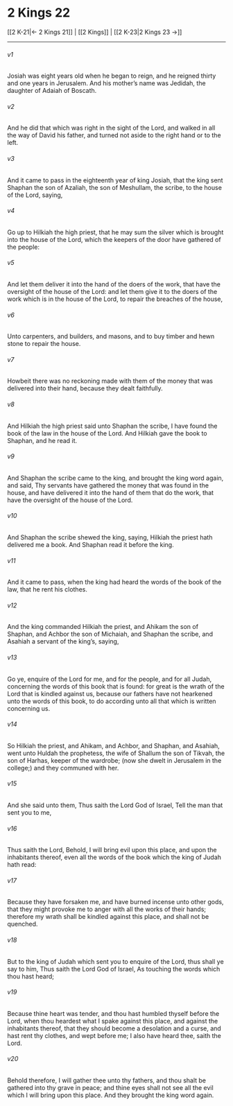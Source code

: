 # 2 Kings 22

[[2 K-21|← 2 Kings 21]] | [[2 Kings]] | [[2 K-23|2 Kings 23 →]]
***

###### v1
Josiah was eight years old when he began to reign, and he reigned thirty and one years in Jerusalem. And his mother’s name was Jedidah, the daughter of Adaiah of Boscath.
###### v2
And he did that which was right in the sight of the Lord, and walked in all the way of David his father, and turned not aside to the right hand or to the left.
###### v3
And it came to pass in the eighteenth year of king Josiah, that the king sent Shaphan the son of Azaliah, the son of Meshullam, the scribe, to the house of the Lord, saying,
###### v4
Go up to Hilkiah the high priest, that he may sum the silver which is brought into the house of the Lord, which the keepers of the door have gathered of the people:
###### v5
And let them deliver it into the hand of the doers of the work, that have the oversight of the house of the Lord: and let them give it to the doers of the work which is in the house of the Lord, to repair the breaches of the house,
###### v6
Unto carpenters, and builders, and masons, and to buy timber and hewn stone to repair the house.
###### v7
Howbeit there was no reckoning made with them of the money that was delivered into their hand, because they dealt faithfully.
###### v8
And Hilkiah the high priest said unto Shaphan the scribe, I have found the book of the law in the house of the Lord. And Hilkiah gave the book to Shaphan, and he read it.
###### v9
And Shaphan the scribe came to the king, and brought the king word again, and said, Thy servants have gathered the money that was found in the house, and have delivered it into the hand of them that do the work, that have the oversight of the house of the Lord.
###### v10
And Shaphan the scribe shewed the king, saying, Hilkiah the priest hath delivered me a book. And Shaphan read it before the king.
###### v11
And it came to pass, when the king had heard the words of the book of the law, that he rent his clothes.
###### v12
And the king commanded Hilkiah the priest, and Ahikam the son of Shaphan, and Achbor the son of Michaiah, and Shaphan the scribe, and Asahiah a servant of the king’s, saying,
###### v13
Go ye, enquire of the Lord for me, and for the people, and for all Judah, concerning the words of this book that is found: for great is the wrath of the Lord that is kindled against us, because our fathers have not hearkened unto the words of this book, to do according unto all that which is written concerning us.
###### v14
So Hilkiah the priest, and Ahikam, and Achbor, and Shaphan, and Asahiah, went unto Huldah the prophetess, the wife of Shallum the son of Tikvah, the son of Harhas, keeper of the wardrobe; (now she dwelt in Jerusalem in the college;) and they communed with her.
###### v15
And she said unto them, Thus saith the Lord God of Israel, Tell the man that sent you to me,
###### v16
Thus saith the Lord, Behold, I will bring evil upon this place, and upon the inhabitants thereof, even all the words of the book which the king of Judah hath read:
###### v17
Because they have forsaken me, and have burned incense unto other gods, that they might provoke me to anger with all the works of their hands; therefore my wrath shall be kindled against this place, and shall not be quenched.
###### v18
But to the king of Judah which sent you to enquire of the Lord, thus shall ye say to him, Thus saith the Lord God of Israel, As touching the words which thou hast heard;
###### v19
Because thine heart was tender, and thou hast humbled thyself before the Lord, when thou heardest what I spake against this place, and against the inhabitants thereof, that they should become a desolation and a curse, and hast rent thy clothes, and wept before me; I also have heard thee, saith the Lord.
###### v20
Behold therefore, I will gather thee unto thy fathers, and thou shalt be gathered into thy grave in peace; and thine eyes shall not see all the evil which I will bring upon this place. And they brought the king word again. 
